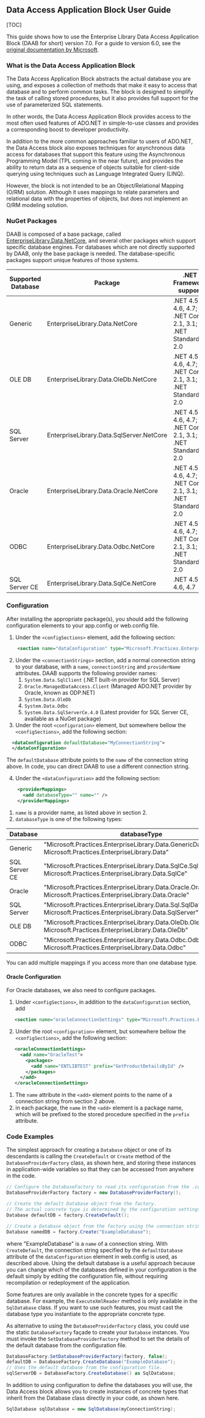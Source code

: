 ﻿## Data Access Application Block User Guide

[TOC]

This guide shows how to use the Enterprise Library Data Access Application Block (DAAB for short) version 7.0. For a guide
to version 6.0, see the [original documentation by Microsoft][1].

### What is the Data Access Application Block

The Data Access Application Block abstracts the actual database you are using, and exposes a collection of methods that
make it easy to access that database and to perform common tasks. The block is designed to simplify the task of calling
stored procedures, but it also provides full support for the use of parameterized SQL statements.

In other words, the Data Access Application Block provides access to the most often used features of ADO.NET in
simple-to-use classes and provides a corresponding boost to developer productivity.

In addition to the more common approaches familiar to users of ADO.NET, the Data Access block also exposes techniques
for asynchronous data access for databases that support this feature using the Asynchronous Programming Model (TPL
coming in the near future), and provides the ability to return data as a sequence of objects suitable for client-side
querying using techniques such as Language Integrated Query (LINQ).

However, the block is not intended to be an Object/Relational Mapping (O/RM) solution. Although it uses mappings to
relate parameters and relational data with the properties of objects, but does not implement an O/RM modeling solution.

### NuGet Packages
DAAB is composed of a base package, called [EnterpriseLibrary.Data.NetCore][2], and several other packages which support
specific database engines. For databases which are not directly supported by DAAB, only the base package is needed. The
database-specific packages support unique features of those systems.


Supported Database | Package                                  | .NET Framework support
-------------------|------------------------------------------|------------
Generic            | EnterpriseLibrary.Data.NetCore           | .NET 4.5.2, 4.6, 4.7; .NET Core 2.1, 3.1; .NET Standard 2.0
OLE DB             | EnterpriseLibrary.Data.OleDb.NetCore     | .NET 4.5.2, 4.6, 4.7; .NET Core 2.1, 3.1; .NET Standard 2.0
SQL Server         | EnterpriseLibrary.Data.SqlServer.NetCore | .NET 4.5.2, 4.6, 4.7; .NET Core 2.1, 3.1; .NET Standard 2.0
Oracle             | EnterpriseLibrary.Data.Oracle.NetCore    | .NET 4.5.2, 4.6, 4.7; .NET Core 2.1, 3.1; .NET Standard 2.0
ODBC               | EnterpriseLibrary.Data.Odbc.NetCore      | .NET 4.5.2, 4.6, 4.7; .NET Core 2.1, 3.1; .NET Standard 2.0
SQL Server CE      | EnterpriseLibrary.Data.SqlCe.NetCore     | .NET 4.5.2, 4.6, 4.7

### Configuration
After installing the appropriate package(s), you should add the following configuration elements to your app.config or web.config
file.
1. Under the `<configSections>` element, add the following section:
```xml
    <section name="dataConfiguration" type="Microsoft.Practices.EnterpriseLibrary.Data.Configuration.DatabaseSettings, Microsoft.Practices.EnterpriseLibrary.Data" />
```
2. Under the `<connectionStrings>` section, add a normal connection string to your database, with a `name`,
   `connectionString` and `providerName` attributes. DAAB supports the following provider names:
    1. `System.Data.SqlClient` (.NET built-in provider for SQL Server)
    2. `Oracle.ManagedDataAccess.Client` (Managed ADO.NET provider by Oracle, known as ODP.NET)
    3. `System.Data.OleDb`
    4. `System.Data.Odbc`
    5. `System.Data.SqlServerCe.4.0` (Latest provider for SQL Server CE, available as a NuGet package)
3. Under the root `<configuration>` element, but somewhere bellow the `<configSections>`, add the following section:
```xml
  <dataConfiguration defaultDatabase="MyConnectionString">
  </dataConfiguration>
```
   The `defaultDatabase` attribute points to the `name` of the connection string above. In code, you can direct
   DAAB to use a different connection string.

4. Under the `<dataConfiguration>` add the following section:
```xml   
    <providerMappings>
      <add databaseType="" name="" />
    </providerMappings>
```
  1. `name` is a provider name, as listed above in section 2.
  2. `databaseType` is one of the following types:

   Database      | databaseType    
   --------------|--------------
   Generic       | "Microsoft.Practices.EnterpriseLibrary.Data.GenericDatabase, Microsoft.Practices.EnterpriseLibrary.Data"
   SQL Server CE | "Microsoft.Practices.EnterpriseLibrary.Data.SqlCe.SqlCeDatabase, Microsoft.Practices.EnterpriseLibrary.Data.SqlCe"
   Oracle        | "Microsoft.Practices.EnterpriseLibrary.Data.Oracle.OracleDatabase, Microsoft.Practices.EnterpriseLibrary.Data.Oracle"
   SQL Server    | "Microsoft.Practices.EnterpriseLibrary.Data.Sql.SqlDatabase, Microsoft.Practices.EnterpriseLibrary.Data.SqlServer"
   OLE DB        | "Microsoft.Practices.EnterpriseLibrary.Data.OleDb.OleDbDatabase, Microsoft.Practices.EnterpriseLibrary.Data.OleDb"
   ODBC          | "Microsoft.Practices.EnterpriseLibrary.Data.Odbc.OdbcDatabase, Microsoft.Practices.EnterpriseLibrary.Data.Odbc"

   You can add multiple mappings if you access more than one database type.

#### Oracle Configuration
For Oracle databases, we also need to configure packages.
1. Under `<configSections>`, in addition to the `dataConfiguration` section, add
```xml
   <section name="oracleConnectionSettings" type="Microsoft.Practices.EnterpriseLibrary.Data.Oracle.Configuration.OracleConnectionSettings, Microsoft.Practices.EnterpriseLibrary.Data.Oracle" />
```
2. Under the root `<configuration>` element, but somewhere bellow the `<configSections>`, add the following section:
```xml
   <oracleConnectionSettings>
     <add name="OracleTest">
       <packages>
         <add name="ENTLIBTEST" prefix="GetProductDetailsById" />
       </packages>
     </add>
   </oracleConnectionSettings>
```
  1. The `name` attribute in the `<add>` element points to the name of a connection string from section 2 above.
  2. in each package, the `name` in the `<add>` element is a package name, which will be prefixed to the
     stored procedure specified in the `prefix` attribute.


### Code Examples
The simplest approach for creating a `Database` object or one of its descendants is calling the `CreateDefault`
or `Create` method of the `DatabaseProviderFactory` class, as shown here, and storing these instances in
application-wide variables so that they can be accessed from anywhere in the code.
```csharp
// Configure the DatabaseFactory to read its configuration from the .config file
DatabaseProviderFactory factory = new DatabaseProviderFactory();

// Create the default Database object from the factory.
// The actual concrete type is determined by the configuration settings.
Database defaultDB = factory.CreateDefault();

// Create a Database object from the factory using the connection string name.
Database namedDB = factory.Create("ExampleDatabase");
```
where "ExampleDatabase" is a `name` of a connection string. With `CreateDefault`, the connection string specified by
the `defaultDatabase` attribute of the `dataConfiguration` element in web.config is used, as described above.
Using the default database is a useful approach because you can change which of the databases defined in your
configuration is the default simply by editing the configuration file, without requiring recompilation or
redeployment of the application.

Some features are only available in the concrete types for a specific database. For example, the `ExecuteXmlReader`
method is only available in the `SqlDatabase` class. If you want to use such features, you must cast the database
type you instantiate to the appropriate concrete type.

As alternative to using the `DatabaseProviderFactory` class, you could use the static `DatabaseFactory` façade
to create your `Database` instances. You must invoke the `SetDatabaseProviderFactory` method to set the details
of the default database from the configuration file.

```csharp
DatabaseFactory.SetDatabaseProviderFactory(factory, false);
defaultDB = DatabaseFactory.CreateDatabase("ExampleDatabase");
// Uses the default database from the configuration file.
sqlServerDB = DatabaseFactory.CreateDatabase() as SqlDatabase;
```

In addition to using configuration to define the databases you will use, the Data Access block allows you to create
instances of concrete types that inherit from the Database class directly in your code, as shown here.

```csharp
SqlDatabase sqlDatabase = new SqlDatabase(myConnectionString);
```

 [1]: https://docs.microsoft.com/en-us/previous-versions/msp-n-p/dn440726(v=pandp.60)
 [2]: https://www.nuget.org/packages/EnterpriseLibrary.Data.NetCore/